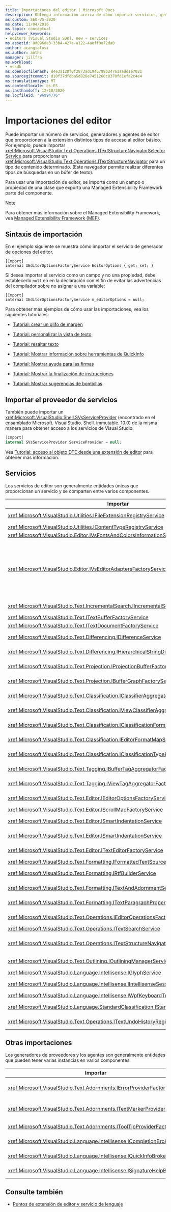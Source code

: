 ```yaml
---
title: Importaciones del editor | Microsoft Docs
description: Obtenga información acerca de cómo importar servicios, generadores y agentes de editor que proporcionan la extensión con distintos tipos de acceso al editor principal.
ms.custom: SEO-VS-2020
ms.date: 11/04/2016
ms.topic: conceptual
helpviewer_keywords:
- editors [Visual Studio SDK], new - services
ms.assetid: 8d096de3-33b4-427a-a122-4aeff8a72da0
author: acangialosi
ms.author: anthc
manager: jillfra
ms.workload:
- vssdk
ms.openlocfilehash: d4e3a128f0f2873ad1946788b34761aadd1e7021
ms.sourcegitcommit: d10f37dfdba5d826e7451260c8370fd1efa2c4e4
ms.translationtype: MT
ms.contentlocale: es-ES
ms.lasthandoff: 12/10/2020
ms.locfileid: "96994776"
---
```

# <a name="editor-imports"></a>Importaciones del editor
Puede importar un número de servicios, generadores y agentes de editor que proporcionen a la extensión distintos tipos de acceso al editor básico. Por ejemplo, puede importar <xref:Microsoft.VisualStudio.Text.Operations.ITextStructureNavigatorSelectorService> para proporcionar un <xref:Microsoft.VisualStudio.Text.Operations.ITextStructureNavigator> para un tipo de contenido determinado. (Este navegador permite realizar diferentes tipos de búsquedas en un búfer de texto).

 Para usar una importación de editor, se importa como un campo o propiedad de una clase que exporta una Managed Extensibility Framework parte del componente.

> [!NOTE]
> Para obtener más información sobre el Managed Extensibility Framework, vea [Managed Extensibility Framework (MEF)](/dotnet/framework/mef/index).

## <a name="import-syntax"></a>Sintaxis de importación
 En el ejemplo siguiente se muestra cómo importar el servicio de generador de opciones del editor.

```
[Import]
internal IEditorOptionsFactoryService EditorOptions { get; set; }
```

 Si desea importar el servicio como un campo y no una propiedad, debe establecerlo `null` en en la declaración con el fin de evitar las advertencias del compilador sobre no asignar a una variable:

```
[Import]
internal IEditorOptionsFactoryService m_editorOptions = null;
```

 Para obtener más ejemplos de cómo usar las importaciones, vea los siguientes tutoriales:

- [Tutorial: crear un glifo de margen](../extensibility/walkthrough-creating-a-margin-glyph.md)

- [Tutorial: personalizar la vista de texto](../extensibility/walkthrough-customizing-the-text-view.md)

- [Tutorial: resaltar texto](../extensibility/walkthrough-highlighting-text.md)

- [Tutorial: Mostrar información sobre herramientas de QuickInfo](../extensibility/walkthrough-displaying-quickinfo-tooltips.md)

- [Tutorial: Mostrar ayuda para las firmas](../extensibility/walkthrough-displaying-signature-help.md)

- [Tutorial: Mostrar la finalización de instrucciones](../extensibility/walkthrough-displaying-statement-completion.md)

- [Tutorial: Mostrar sugerencias de bombillas](../extensibility/walkthrough-displaying-light-bulb-suggestions.md)

## <a name="import-the-service-provider"></a>Importar el proveedor de servicios
 También puede importar un <xref:Microsoft.VisualStudio.Shell.SVsServiceProvider> (encontrado en el ensamblado Microsoft. VisualStudio. Shell. immutable. 10.0) de la misma manera para obtener acceso a los servicios de Visual Studio:

```csharp
[Import]
internal SVsServiceProvider ServiceProvider = null;
```

 Vea [Tutorial: acceso al objeto DTE desde una extensión de editor](../extensibility/walkthrough-accessing-the-dte-object-from-an-editor-extension.md) para obtener más información.

## <a name="services"></a>Servicios
 Los servicios de editor son generalmente entidades únicas que proporcionan un servicio y se comparten entre varios componentes.

|Importar|Muestra|
|------------|--------------|
|<xref:Microsoft.VisualStudio.Utilities.IFileExtensionRegistryService>|La relación entre las extensiones de archivo y los <xref:Microsoft.VisualStudio.Utilities.IContentType> objetos.|
|<xref:Microsoft.VisualStudio.Utilities.IContentTypeRegistryService>|La colección de objetos <xref:Microsoft.VisualStudio.Utilities.IContentType>.|
|<xref:Microsoft.VisualStudio.Editor.IVsFontsAndColorsInformationService>|<xref:Microsoft.VisualStudio.Editor.IVsFontsAndColorsInformation> los.|
|<xref:Microsoft.VisualStudio.Editor.IVsEditorAdaptersFactoryService>|Muchos objetos de adaptador de editor:<br /><br /> <xref:Microsoft.VisualStudio.TextManager.Interop.IVsCodeWindow><br /><br /> <xref:Microsoft.VisualStudio.TextManager.Interop.IVsTextBuffer><br /><br /> <xref:Microsoft.VisualStudio.TextManager.Interop.IVsTextBufferCoordinator><br /><br /> <xref:Microsoft.VisualStudio.TextManager.Interop.IVsTextView>|
|<xref:Microsoft.VisualStudio.Text.IncrementalSearch.IIncrementalSearchFactoryService>|<xref:Microsoft.VisualStudio.Text.IncrementalSearch.IIncrementalSearch>Objeto para una vista de texto determinada.|
|<xref:Microsoft.VisualStudio.Text.ITextBufferFactoryService>|Una clase <xref:Microsoft.VisualStudio.Text.ITextBuffer>.|
|<xref:Microsoft.VisualStudio.Text.ITextDocumentFactoryService>|Una clase <xref:Microsoft.VisualStudio.Text.ITextDocument>.|
|<xref:Microsoft.VisualStudio.Text.Differencing.IDifferenceService>|<xref:Microsoft.VisualStudio.Text.Differencing.IDifferenceCollection%601>De diferencias.|
|<xref:Microsoft.VisualStudio.Text.Differencing.IHierarchicalStringDifferenceService>|<xref:Microsoft.VisualStudio.Text.Differencing.IHierarchicalDifferenceCollection>De diferencias.|
|<xref:Microsoft.VisualStudio.Text.Projection.IProjectionBufferFactoryService>|<xref:Microsoft.VisualStudio.Text.Projection.IProjectionBuffer>O <xref:Microsoft.VisualStudio.Text.Projection.IElisionBuffer> .|
|<xref:Microsoft.VisualStudio.Text.Projection.IBufferGraphFactoryService>|<xref:Microsoft.VisualStudio.Text.Projection.IBufferGraph>Para un conjunto de <xref:Microsoft.VisualStudio.Text.ITextBuffer> objetos.|
|<xref:Microsoft.VisualStudio.Text.Classification.IClassifierAggregatorService>|<xref:Microsoft.VisualStudio.Text.Classification.IClassifier>Para un <xref:Microsoft.VisualStudio.Text.ITextBuffer> .|
|<xref:Microsoft.VisualStudio.Text.Classification.IViewClassifierAggregatorService>|<xref:Microsoft.VisualStudio.Text.Classification.IClassifier>Para un <xref:Microsoft.VisualStudio.Text.Editor.ITextView> .|
|<xref:Microsoft.VisualStudio.Text.Classification.IClassificationFormatMapService>|<xref:Microsoft.VisualStudio.Text.Classification.IClassificationFormatMap>Para un <xref:Microsoft.VisualStudio.Text.Editor.ITextView> .|
|<xref:Microsoft.VisualStudio.Text.Classification.IEditorFormatMapService>|<xref:Microsoft.VisualStudio.Text.Classification.IEditorFormatMap>Para un <xref:Microsoft.VisualStudio.Text.Editor.ITextView> .|
|<xref:Microsoft.VisualStudio.Text.Classification.IClassificationTypeRegistryService>|Mantiene la colección de <xref:Microsoft.VisualStudio.Text.Classification.IClassificationType> objetos.|
|<xref:Microsoft.VisualStudio.Text.Tagging.IBufferTagAggregatorFactoryService>|<xref:Microsoft.VisualStudio.Text.Tagging.ITagAggregator%601>Para un búfer de texto.|
|<xref:Microsoft.VisualStudio.Text.Tagging.IViewTagAggregatorFactoryService>|<xref:Microsoft.VisualStudio.Text.Tagging.ITagAggregator%601>Para una vista de texto.|
|<xref:Microsoft.VisualStudio.Text.Editor.IEditorOptionsFactoryService>|<xref:Microsoft.VisualStudio.Text.Editor.IEditorOptions>Para el ámbito especificado.|
|<xref:Microsoft.VisualStudio.Text.Editor.IScrollMapFactoryService>|<xref:Microsoft.VisualStudio.Text.Editor.IScrollMap>Para una vista de texto.|
|<xref:Microsoft.VisualStudio.Text.Editor.ISmartIndentationService>|<xref:Microsoft.VisualStudio.Text.Editor.ISmartIndent>Para un <xref:Microsoft.VisualStudio.Text.Editor.ITextView> .|
|<xref:Microsoft.VisualStudio.Text.Editor.ISmartIndentationService>|Obtiene la sangría automática a través de los <xref:Microsoft.VisualStudio.Text.Editor.ISmartIndentProvider> objetos.|
|<xref:Microsoft.VisualStudio.Text.Editor.ITextEditorFactoryService>|Administra el <xref:Microsoft.VisualStudio.Text.Editor.IWpfTextViewHost> para un <xref:Microsoft.VisualStudio.Text.Editor.IWpfTextView> .|
|<xref:Microsoft.VisualStudio.Text.Formatting.IFormattedTextSourceFactoryService>|Una clase <xref:Microsoft.VisualStudio.Text.Formatting.IFormattedLineSource>.|
|<xref:Microsoft.VisualStudio.Text.Formatting.IRtfBuilderService>|Genera texto con formato RTF a partir de un conjunto de intervalos de instantánea.|
|<xref:Microsoft.VisualStudio.Text.Formatting.ITextAndAdornmentSequencerFactoryService>|<xref:Microsoft.VisualStudio.Text.Formatting.ITextAndAdornmentSequencer>Para un <xref:Microsoft.VisualStudio.Text.Editor.ITextView> .|
|<xref:Microsoft.VisualStudio.Text.Formatting.ITextParagraphPropertiesFactoryService>|<xref:System.Windows.Media.TextFormatting.TextParagraphProperties>Para aplicar formato a las líneas de texto en una vista.|
|<xref:Microsoft.VisualStudio.Text.Operations.IEditorOperationsFactoryService>|<xref:Microsoft.VisualStudio.Text.Operations.IEditorOperations>Objeto para <xref:Microsoft.VisualStudio.Text.Editor.ITextView> .|
|<xref:Microsoft.VisualStudio.Text.Operations.ITextSearchService>|Busca una instantánea de texto.|
|<xref:Microsoft.VisualStudio.Text.Operations.ITextStructureNavigatorSelectorService>|<xref:Microsoft.VisualStudio.Text.Operations.ITextStructureNavigator>Para un <xref:Microsoft.VisualStudio.Text.ITextBuffer> por <xref:Microsoft.VisualStudio.Utilities.IContentType> .|
|<xref:Microsoft.VisualStudio.Text.Outlining.IOutliningManagerService>|<xref:Microsoft.VisualStudio.Text.Outlining.IOutliningManager>Para una vista de texto.|
|<xref:Microsoft.VisualStudio.Language.Intellisense.IGlyphService>|Conjunto estándar de glifos.|
|<xref:Microsoft.VisualStudio.Language.Intellisense.IIntellisenseSessionStackMapService>|<xref:Microsoft.VisualStudio.Language.Intellisense.IIntellisenseSessionStack>Para un <xref:Microsoft.VisualStudio.Text.Editor.ITextView> .|
|<xref:Microsoft.VisualStudio.Language.Intellisense.IWpfKeyboardTrackingService>|Realiza el seguimiento del control del teclado.|
|<xref:Microsoft.VisualStudio.Language.StandardClassification.IStandardClassificationService>|<xref:Microsoft.VisualStudio.Text.Classification.IClassificationType>Objetos estándar.|
|<xref:Microsoft.VisualStudio.Text.Operations.ITextUndoHistoryRegistry>|Mantiene la relación entre los búferes de texto y los  <xref:Microsoft.VisualStudio.Text.Operations.ITextUndoHistory> objetos.|

## <a name="other-imports"></a>Otras importaciones
 Los generadores de proveedores y los agentes son generalmente entidades que pueden tener varias instancias en varios componentes.

|Importar|Muestra|
|------------|--------------|
|<xref:Microsoft.VisualStudio.Text.Adornments.IErrorProviderFactory>|<xref:Microsoft.VisualStudio.Text.Tagging.SimpleTagger%601>De tipo <xref:Microsoft.VisualStudio.Text.Tagging.ErrorTag> ) para el búfer especificado.|
|<xref:Microsoft.VisualStudio.Text.Adornments.ITextMarkerProviderFactory>|Un etiquetador de marcador de texto (una <xref:Microsoft.VisualStudio.Text.Tagging.SimpleTagger%601> de tipo <xref:Microsoft.VisualStudio.Text.Tagging.TextMarkerTag> ).|
|<xref:Microsoft.VisualStudio.Text.Adornments.IToolTipProviderFactory>|<xref:Microsoft.VisualStudio.Text.Adornments.IToolTipProvider>Para un determinado <xref:Microsoft.VisualStudio.Text.Editor.ITextView> .|
|<xref:Microsoft.VisualStudio.Language.Intellisense.ICompletionBroker>|Una clase <xref:Microsoft.VisualStudio.Language.Intellisense.ICompletionSession>.|
|<xref:Microsoft.VisualStudio.Language.Intellisense.IQuickInfoBroker>|Una clase <xref:Microsoft.VisualStudio.Language.Intellisense.IQuickInfoSession>.|
|<xref:Microsoft.VisualStudio.Language.Intellisense.ISignatureHelpBroker>|Una clase <xref:Microsoft.VisualStudio.Language.Intellisense.ISignatureHelpSession>.|

## <a name="see-also"></a>Consulte también
- [Puntos de extensión de editor y servicio de lenguaje](../extensibility/language-service-and-editor-extension-points.md)

